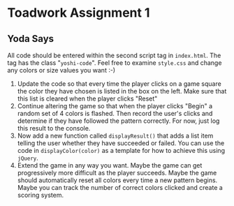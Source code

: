 # Toadwork Assignment 1
## Yoda Says

All code should be entered within the second script tag in `index.html`. The 
tag has the class "`yoshi-code`". Feel free to examine `style.css` and change 
any colors or size values you want :-) 

1. Update the code so that every time the player clicks on a game square the
color they have chosen is listed in the box on the left. Make sure that this 
list is cleared when the player clicks "Reset"
2. Continue altering the game so that when the player clicks "Begin" a random
set of 4 colors is flashed. Then record the user's clicks and determine if 
they have followed the pattern correctly. For now, just log this result to the 
console. 
3. Now add a new function called `displayResult()` that adds a list item telling
the user whether they have succeeded or failed. You can use the code in 
`displayColor(color)` as a template for how to achieve this using `jQuery`. 
4. Extend the game in any way you want. Maybe the game can get progressively 
more difficult as the player succeeds. Maybe the game should automatically reset
all colors every time a new pattern begins. Maybe you can track the number of 
correct colors clicked and create a scoring system. 